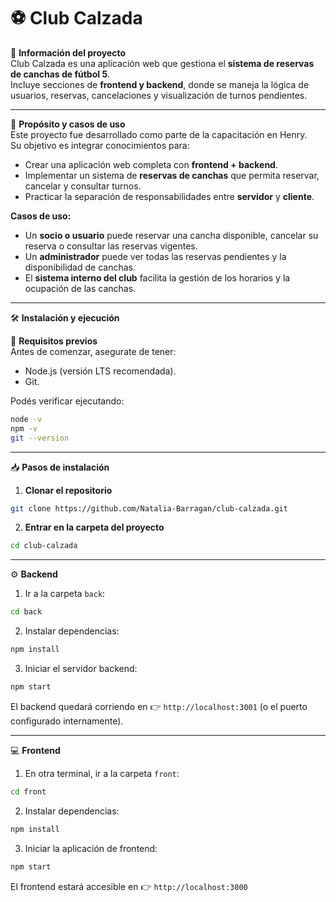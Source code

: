 # ⚽ Club Calzada

📖 **Información del proyecto**  
Club Calzada es una aplicación web que gestiona el **sistema de reservas de canchas de fútbol 5**.  
Incluye secciones de **frontend y backend**, donde se maneja la lógica de usuarios, reservas, cancelaciones y visualización de turnos pendientes.  

---

🎯 **Propósito y casos de uso**  
Este proyecto fue desarrollado como parte de la capacitación en Henry.  
Su objetivo es integrar conocimientos para:  

- Crear una aplicación web completa con **frontend + backend**.  
- Implementar un sistema de **reservas de canchas** que permita reservar, cancelar y consultar turnos.  
- Practicar la separación de responsabilidades entre **servidor** y **cliente**.  

**Casos de uso:**  
- Un **socio o usuario** puede reservar una cancha disponible, cancelar su reserva o consultar las reservas vigentes.  
- Un **administrador** puede ver todas las reservas pendientes y la disponibilidad de canchas.  
- El **sistema interno del club** facilita la gestión de los horarios y la ocupación de las canchas.  

---

🛠️ **Instalación y ejecución**  

🔑 **Requisitos previos**  
Antes de comenzar, asegurate de tener:  
- Node.js (versión LTS recomendada).  
- Git.  

Podés verificar ejecutando:  
```bash
node -v
npm -v
git --version
```

---

📥 **Pasos de instalación**  

1. **Clonar el repositorio**  
```bash
git clone https://github.com/Natalia-Barragan/club-calzada.git
```

2. **Entrar en la carpeta del proyecto**  
```bash
cd club-calzada
```

---

⚙️ **Backend**  

1. Ir a la carpeta `back`:  
```bash
cd back
```

2. Instalar dependencias:  
```bash
npm install
```

3. Iniciar el servidor backend:  
```bash
npm start
```

El backend quedará corriendo en 👉 `http://localhost:3001` (o el puerto configurado internamente).  

---

💻 **Frontend**  

1. En otra terminal, ir a la carpeta `front`:  
```bash
cd front
```

2. Instalar dependencias:  
```bash
npm install
```

3. Iniciar la aplicación de frontend:  
```bash
npm start
```

El frontend estará accesible en 👉 `http://localhost:3000`  
